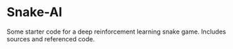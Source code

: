 # Snake-AI
Some starter code for a deep reinforcement learning snake game. Includes sources and referenced code.
